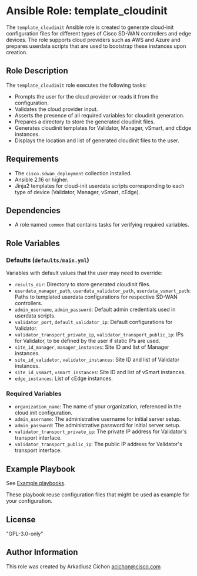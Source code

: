 # Ansible Role: template_cloudinit

The `template_cloudinit` Ansible role is created to generate cloud-init configuration files for different types of Cisco SD-WAN controllers and edge devices. The role supports cloud providers such as AWS and Azure and prepares userdata scripts that are used to bootstrap these instances upon creation.

## Role Description

The `template_cloudinit` role executes the following tasks:

- Prompts the user for the cloud provider or reads it from the configuration.
- Validates the cloud provider input.
- Asserts the presence of all required variables for cloudinit generation.
- Prepares a directory to store the generated cloudinit files.
- Generates cloudinit templates for Validator, Manager, vSmart, and cEdge instances.
- Displays the location and list of generated cloudinit files to the user.

## Requirements

- The `cisco.sdwan_deployment` collection installed.
- Ansible 2.16 or higher.
- Jinja2 templates for cloud-init userdata scripts corresponding to each type of device (Validator, Manager, vSmart, cEdge).

## Dependencies

- A role named `common` that contains tasks for verifying required variables.

## Role Variables

### Defaults (`defaults/main.yml`)

Variables with default values that the user may need to override:

- `results_dir`: Directory to store generated cloudinit files.
- `userdata_manager_path`, `userdata_validator_path`, `userdata_vsmart_path`: Paths to templated userdata configurations for respective SD-WAN controllers.
- `admin_username`, `admin_password`: Default admin credentials used in userdata scripts.
- `validator_port`, `default_validator_ip`: Default configurations for Validator.
- `validator_transport_private_ip`, `validator_transport_public_ip`: IPs for Validator, to be defined by the user if static IPs are used.
- `site_id_manager`, `manager_instances`: Site ID and list of Manager instances.
- `site_id_validator`, `validator_instances`: Site ID and list of Validator instances.
- `site_id_vsmart`, `vsmart_instances`: Site ID and list of vSmart instances.
- `edge_instances`: List of cEdge instances.

### Required Variables

- `organization_name`: The name of your organization, referenced in the cloud init configuration.
- `admin_username`: The administrative username for initial server setup.
- `admin_password`: The administrative password for initial server setup.
- `validator_transport_private_ip`: The private IP address for Validator's transport interface.
- `validator_transport_public_ip`: The public IP address for Validator's transport interface.

## Example Playbook

See [Example playbooks](https://github.com/cisco-en-programmability/ansible-collection-sdwan-deployment/tree/main/playbooks).

These playbook reuse configuration files that might be used as example for your configuration.

## License

"GPL-3.0-only"

## Author Information

This role was created by Arkadiusz Cichon <acichon@cisco.com>
